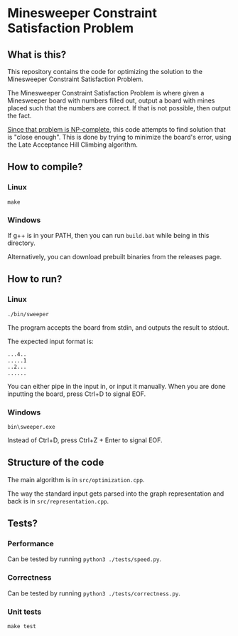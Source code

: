# Minesweeper Constraint Satisfaction Problem

## What is this?

This repository contains the code for optimizing the solution to the Minesweeper Constraint Satisfaction Problem.

The Minesweeper Constraint Satisfaction Problem is where given a Minesweeper board with numbers filled out, output a board with mines placed such that the numbers are correct. If that is not possible, then output the fact.

[Since that problem is NP-complete](https://ocw.mit.edu/courses/es-268-the-mathematics-in-toys-and-games-spring-2010/50a061a2f76a503d8473a072965bc8ff_MITES_268S10_ses11_slides.pdf), this code attempts to find solution that is "close enough".
This is done by trying to minimize the board's error, using the Late Acceptance Hill Climbing algorithm.

## How to compile?

### Linux

`make`

### Windows

If g++ is in your PATH, then you can run `build.bat` while being in this directory.


Alternatively, you can download prebuilt binaries from the releases page.

## How to run?

### Linux

`./bin/sweeper`

The program accepts the board from stdin, and outputs the result to stdout.

The expected input format is:
```
...4..
.....1
..2...
......
```

You can either pipe in the input in, or input it manually.
When you are done inputting the board, press Ctrl+D to signal EOF.

### Windows

`bin\sweeper.exe`

Instead of Ctrl+D, press Ctrl+Z + Enter to signal EOF.

## Structure of the code

The main algorithm is in `src/optimization.cpp`.

The way the standard input gets parsed into the graph representation and back is in `src/representation.cpp`.

## Tests?

### Performance

Can be tested by running `python3 ./tests/speed.py`.

### Correctness

Can be tested by running `python3 ./tests/correctness.py`.

### Unit tests

`make test`